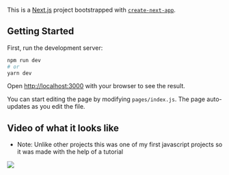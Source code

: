 This is a [Next.js](https://nextjs.org/) project bootstrapped with [`create-next-app`](https://github.com/vercel/next.js/tree/canary/packages/create-next-app).

## Getting Started

First, run the development server:

```bash
npm run dev
# or
yarn dev
```

Open [http://localhost:3000](http://localhost:3000) with your browser to see the result.

You can start editing the page by modifying `pages/index.js`. The page auto-updates as you edit the file.

## Video of what it looks like
- Note: Unlike other projects this was one of my first javascript projects so it was made with the help of a tutorial

![](https://gyazo.com/3a12700038572d25c4726802dee299ee.gif)
